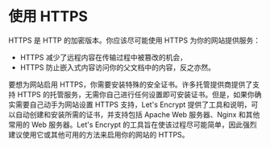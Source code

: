 # 使用 HTTPS

HTTPS 是 HTTP 的加密版本。你应该尽可能使用 HTTPS 为你的网站提供服务：

- HTTPS 减少了远程内容在传输过程中被篡改的机会，
- HTTPS 防止嵌入式内容访问你的父文档中的内容，反之亦然。
  
要想为网站启用 HTTPS，你需要安装特殊的安全证书。许多托管提供商提供了支持 HTTPS 的托管服务，无需你自己进行任何设置即可安装证书。但是，如果你确实需要自己动手为网站设置 HTTPS 支持，Let's Encrypt 提供了工具和说明，可以自动创建和安装所需的证书，并支持包括 Apache Web 服务器、Nginx 和其他常用的 Web 服务器。Let's Encrypt 的工具旨在使该过程尽可能简单，因此强烈建议使用它或其他可用的方法来启用你的网站的 HTTPS。
